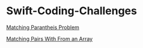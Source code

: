 # Swift-Coding-Challenges

[Matching Parantheis Problem](MyPlayground.playground/Sources/MatchingParanthesis.swift)

[Matching Pairs With From an Array](MyPlayground.playground/Sources/MatchingPairsWithSum.swift)

